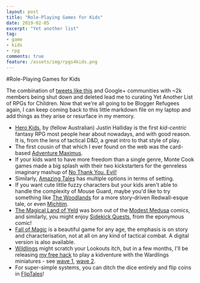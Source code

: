 ```yaml
---
layout: post
title: "Role-Playing Games for Kids"
date: 2019-02-05
excerpt: "Yet another list"
tag:
- game
- kids
- rpg
comments: true
feature: /assets/img/rpgs4kids.png
---
```


#Role-Playing Games for Kids

The combination of [tweets like this](https://twitter.com/ActiveNick/status/1092228935528706054]) and Google+ communities with ~2k members being shut down and deleted lead me to curating Yet Another List of RPGs for Children. Now that we're all going to be Blogger Refugees again, I can keep coming back to this little markdown file on my laptop and add things as they arise or resurface in my memory.

* [Hero Kids](https://herokidsrpg.blogspot.com/p/hero-kids-overview.html), by (fellow Australian) Justin Halliday is the first *kid-centric* fantasy RPG most people hear about nowadays, and with good reason. It is, from the lens of tactical D&D, a great intro to that style of play.
* The first cousin of that which I ever found on the web was the card-based [Adventure Maximus](https://www.adventuremaximus.com/thegame).
* If your kids want to have more freedom than a single genre, Monte Cook games made a big splash with their two kickstarters for the genreless imaginary mashup of [No Thank You, Evil!](http://www.nothankyouevil.com/)
* Similarly, [Amazing Tales](https://amazing-tales.net/) has multiple options in terms of setting.
* If you want cute little fuzzy characters but your kids aren't able to handle the complexity of Mouse Guard, maybe you'd like to try something like [The Woodlands](http://www.northfiregames.com/the-woodlands/) for a more story-driven Redwall-esque tale, or even [Michtim](http://www.michtim.com/).
* [The Magical Land of Yeld](https://www.drivethrurpg.com/product/256555/The-Magical-Land-of-Yeld) was born out of the [Modest Medusa](http://modestmedusa.com/) comics, and similarly, you might enjoy [Sidekick Quests](https://sidekickquests.com/learn-the-game/), from the eponymous comic!
* [Fall of Magic](https://heartofthedeernicorn.com/product/fall-of-magic-scroll-edition/?v=6cc98ba2045f) is a beautiful game for any age, the emphasis is on story and characterisation, not at all on any kind of tactical combat. A digital version is also available.
* [Wildlings](http://www.onesevendesign.com/wildlings/wildlings.pdf) might scratch your Lookouts itch, but in a few months, I'll be releasing [my free hack](https://elstiko.github.io/Revising-Wardlings/) to play a kidventure with the Wardlings miniatures - see [wave 1](https://wizkids.com/wardlings-w1/), [wave 2](https://wizkids.com/wardlings-w2/).
* For super-simple systems, you can ditch the dice entirely and flip coins in [FlipTales](https://playfliptales.com/)!

